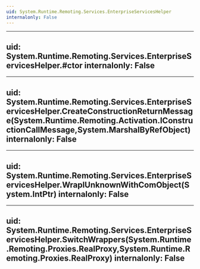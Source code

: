 ```yaml
---
uid: System.Runtime.Remoting.Services.EnterpriseServicesHelper
internalonly: False
---
```


---
uid: System.Runtime.Remoting.Services.EnterpriseServicesHelper.#ctor
internalonly: False
---

---
uid: System.Runtime.Remoting.Services.EnterpriseServicesHelper.CreateConstructionReturnMessage(System.Runtime.Remoting.Activation.IConstructionCallMessage,System.MarshalByRefObject)
internalonly: False
---

---
uid: System.Runtime.Remoting.Services.EnterpriseServicesHelper.WrapIUnknownWithComObject(System.IntPtr)
internalonly: False
---

---
uid: System.Runtime.Remoting.Services.EnterpriseServicesHelper.SwitchWrappers(System.Runtime.Remoting.Proxies.RealProxy,System.Runtime.Remoting.Proxies.RealProxy)
internalonly: False
---
